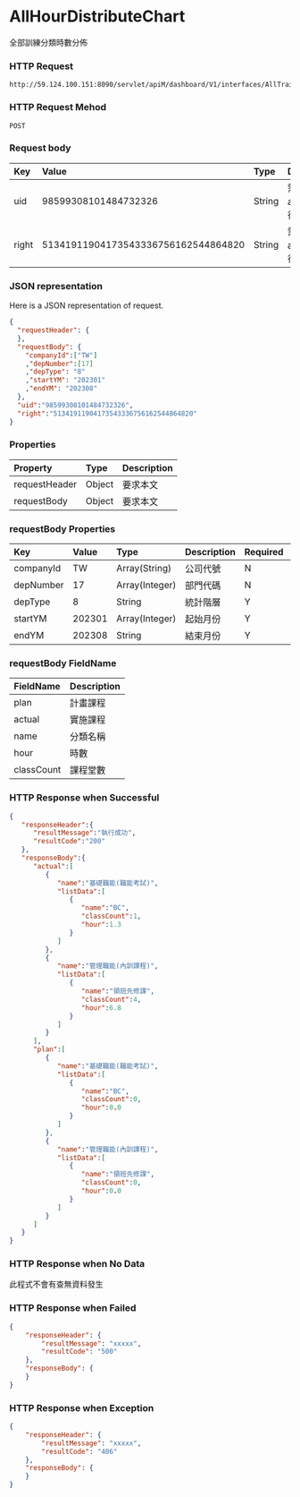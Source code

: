 # AllHourDistributeChart
全部訓練分類時數分佈

### HTTP Request
```
http://59.124.100.151:8090/servlet/apiM/dashboard/V1/interfaces/AllTrain/AllHourDistributeChart
```

### HTTP Request Mehod
```
POST
```

### Request body
| Key | Value | Type | Description |
|:----------|:-------------|:-----|:------------|
| uid | 98599308101484732326 | String | 需透過apiLogin取得
| right | 51341911904173543336756162544864820 | String | 需透過apiLogin取得 |

### JSON representation
Here is a JSON representation of request.
```json
{
  "requestHeader": {
  },
  "requestBody": {
    "companyId":["TW"]
    ,"depNumber":[17]
    ,"depType": "8"
    ,"startYM": "202301"
    ,"endYM": "202308"
  },
  "uid":"98599308101484732326",
  "right":"51341911904173543336756162544864820"
}
```

### Properties
| Property | Type | Description |
|:---------|:-----|:------------|
| requestHeader | Object | 要求本文 |
| requestBody | Object | 要求本文 |

### requestBody Properties
| Key | Value | Type | Description | Required | Format |
|:----------|:-------------|:-----|:------------|:------------|:------------|
| companyId | TW | Array(String) | 公司代號 | N | n/a |
| depNumber | 17 | Array(Integer) | 部門代碼 | N | n/a |
| depType | 8 | String| 統計階層 | Y | n/a |
| startYM | 202301 | Array(Integer) | 起始月份 | Y | YYYYmm |
| endYM | 202308 | String | 結束月份 | Y | YYYYmm |

### requestBody FieldName
| FieldName | Description |
|:----------|:-------------|
| plan | 計畫課程 |
| actual | 實施課程 |
| name | 分類名稱 |
| hour | 時數 |
| classCount | 課程堂數 |

### HTTP Response when Successful
```json
{
   "responseHeader":{
      "resultMessage":"執行成功",
      "resultCode":"200"
   },
   "responseBody":{
      "actual":[
         {
            "name":"基礎職能(職能考試)",
            "listData":[
               {
                  "name":"BC",
                  "classCount":1,
                  "hour":1.3
               }
            ]
         },
         {
            "name":"管理職能(內訓課程)",
            "listData":[
               {
                  "name":"領班先修課",
                  "classCount":4,
                  "hour":6.8
               }
            ]
         }
      ],
      "plan":[
         {
            "name":"基礎職能(職能考試)",
            "listData":[
               {
                  "name":"BC",
                  "classCount":0,
                  "hour":0.0
               }
            ]
         },
         {
            "name":"管理職能(內訓課程)",
            "listData":[
               {
                  "name":"領班先修課",
                  "classCount":0,
                  "hour":0.0
               }
            ]
         }
      ]
   }
}
```

### HTTP Response when No Data
此程式不會有查無資料發生

### HTTP Response when Failed
```json
{
    "responseHeader": {
        "resultMessage": "xxxxx",
        "resultCode": "500"
    },
    "responseBody": {
    }
}
```

### HTTP Response when Exception
```json
{
    "responseHeader": {
        "resultMessage": "xxxxx",
        "resultCode": "406"
    },
    "responseBody": {
    }
}
```
